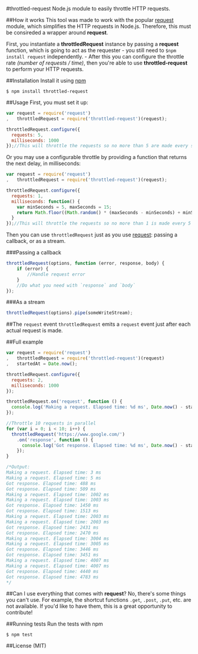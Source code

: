 #throttled-request
Node.js module to easily throttle HTTP requests.

##How it works
This tool was made to work with the popular [request](https://github.com/request/request) module, which simplifies the HTTP requests in Node.js. Therefore, this must be consireded a wrapper around **request**.

First, you instantiate a **throttledRequest** instance by passing a **request** function, which is going to act as the requester - you still need to `$npm install request` independently. - After this you can configure the throttle rate *(number of requests / time)*, then you're able to use **throttled-request** to perform your HTTP requests.

##Installation
Install it using [npm](https://www.npmjs.com/)
```
$ npm install throttled-request
```

##Usage
First, you must set it up:
```javascript
var request = require('request')
,   throttledRequest = require('throttled-request')(request);

throttledRequest.configure({
  requests: 5,
  milliseconds: 1000
});//This will throttle the requests so no more than 5 are made every second
```

Or you may use a configurable throttle by providing a function that returns the next delay, in milliseconds:
```javascript
var request = require('request')
,   throttledRequest = require('throttled-request')(request);

throttledRequest.configure({
  requests: 1,
  milliseconds: function() {
    var minSeconds = 5, maxSeconds = 15;
    return Math.floor((Math.random() * (maxSeconds - minSeconds) + minSeconds) * 1000);  // in milliseconds
  }
});//This will throttle the requests so no more than 1 is made every 5 to 15 seconds (random delay)
```

Then you can use `throttledRequest` just as you use [request](https://github.com/request/request): passing a callback, or as a stream.

###Passing a callback
```javascript
throttledRequest(options, function (error, response, body) {
    if (error) {
        //Handle request error
    }
    //Do what you need with `response` and `body`
});
```

###As a stream
```javascript
throttledRequest(options).pipe(someWriteStream);
```

##The `request` event
`throttledRequest` emits a `request` event just after each actual request is made.

##Full example
```javascript
var request = require('request')
,   throttledRequest = require('throttled-request')(request)
,   startedAt = Date.now();

throttledRequest.configure({
  requests: 2,
  milliseconds: 1000
});

throttledRequest.on('request', function () {
  console.log('Making a request. Elapsed time: %d ms', Date.now() - startedAt);
});

//Throttle 10 requests in parallel
for (var i = 0; i < 10; i++) {
  throttledRequest('https://www.google.com/')
    .on('response', function () {
      console.log('Got response. Elapsed time: %d ms', Date.now() - startedAt);
    });
}

/*Output:
Making a request. Elapsed time: 3 ms
Making a request. Elapsed time: 5 ms
Got response. Elapsed time: 488 ms
Got response. Elapsed time: 509 ms
Making a request. Elapsed time: 1002 ms
Making a request. Elapsed time: 1003 ms
Got response. Elapsed time: 1450 ms
Got response. Elapsed time: 1513 ms
Making a request. Elapsed time: 2003 ms
Making a request. Elapsed time: 2003 ms
Got response. Elapsed time: 2431 ms
Got response. Elapsed time: 2470 ms
Making a request. Elapsed time: 3004 ms
Making a request. Elapsed time: 3005 ms
Got response. Elapsed time: 3446 ms
Got response. Elapsed time: 3451 ms
Making a request. Elapsed time: 4007 ms
Making a request. Elapsed time: 4007 ms
Got response. Elapsed time: 4440 ms
Got response. Elapsed time: 4783 ms
*/
```

##Can I use everything that comes with **request**?
No, there's some things you can't use. For example, the shortcut functions `.get`, `.post`, `.put`, etc. are not available. If you'd like to have them, this is a great opportunity to contribute!

##Running tests
Run the tests with npm
```
$ npm test
```

##License (MIT)
